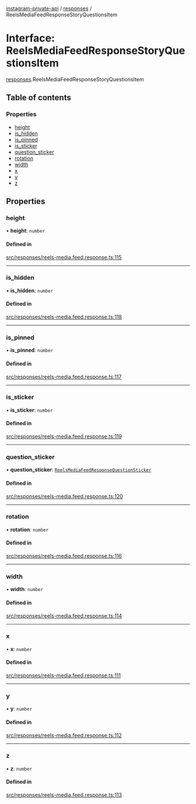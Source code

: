 [instagram-private-api](../../README.md) / [responses](../../modules/responses.md) / ReelsMediaFeedResponseStoryQuestionsItem

# Interface: ReelsMediaFeedResponseStoryQuestionsItem

[responses](../../modules/responses.md).ReelsMediaFeedResponseStoryQuestionsItem

## Table of contents

### Properties

- [height](ReelsMediaFeedResponseStoryQuestionsItem.md#height)
- [is\_hidden](ReelsMediaFeedResponseStoryQuestionsItem.md#is_hidden)
- [is\_pinned](ReelsMediaFeedResponseStoryQuestionsItem.md#is_pinned)
- [is\_sticker](ReelsMediaFeedResponseStoryQuestionsItem.md#is_sticker)
- [question\_sticker](ReelsMediaFeedResponseStoryQuestionsItem.md#question_sticker)
- [rotation](ReelsMediaFeedResponseStoryQuestionsItem.md#rotation)
- [width](ReelsMediaFeedResponseStoryQuestionsItem.md#width)
- [x](ReelsMediaFeedResponseStoryQuestionsItem.md#x)
- [y](ReelsMediaFeedResponseStoryQuestionsItem.md#y)
- [z](ReelsMediaFeedResponseStoryQuestionsItem.md#z)

## Properties

### height

• **height**: `number`

#### Defined in

[src/responses/reels-media.feed.response.ts:115](https://github.com/Nerixyz/instagram-private-api/blob/4971f34/src/responses/reels-media.feed.response.ts#L115)

___

### is\_hidden

• **is\_hidden**: `number`

#### Defined in

[src/responses/reels-media.feed.response.ts:118](https://github.com/Nerixyz/instagram-private-api/blob/4971f34/src/responses/reels-media.feed.response.ts#L118)

___

### is\_pinned

• **is\_pinned**: `number`

#### Defined in

[src/responses/reels-media.feed.response.ts:117](https://github.com/Nerixyz/instagram-private-api/blob/4971f34/src/responses/reels-media.feed.response.ts#L117)

___

### is\_sticker

• **is\_sticker**: `number`

#### Defined in

[src/responses/reels-media.feed.response.ts:119](https://github.com/Nerixyz/instagram-private-api/blob/4971f34/src/responses/reels-media.feed.response.ts#L119)

___

### question\_sticker

• **question\_sticker**: [`ReelsMediaFeedResponseQuestionSticker`](ReelsMediaFeedResponseQuestionSticker.md)

#### Defined in

[src/responses/reels-media.feed.response.ts:120](https://github.com/Nerixyz/instagram-private-api/blob/4971f34/src/responses/reels-media.feed.response.ts#L120)

___

### rotation

• **rotation**: `number`

#### Defined in

[src/responses/reels-media.feed.response.ts:116](https://github.com/Nerixyz/instagram-private-api/blob/4971f34/src/responses/reels-media.feed.response.ts#L116)

___

### width

• **width**: `number`

#### Defined in

[src/responses/reels-media.feed.response.ts:114](https://github.com/Nerixyz/instagram-private-api/blob/4971f34/src/responses/reels-media.feed.response.ts#L114)

___

### x

• **x**: `number`

#### Defined in

[src/responses/reels-media.feed.response.ts:111](https://github.com/Nerixyz/instagram-private-api/blob/4971f34/src/responses/reels-media.feed.response.ts#L111)

___

### y

• **y**: `number`

#### Defined in

[src/responses/reels-media.feed.response.ts:112](https://github.com/Nerixyz/instagram-private-api/blob/4971f34/src/responses/reels-media.feed.response.ts#L112)

___

### z

• **z**: `number`

#### Defined in

[src/responses/reels-media.feed.response.ts:113](https://github.com/Nerixyz/instagram-private-api/blob/4971f34/src/responses/reels-media.feed.response.ts#L113)
